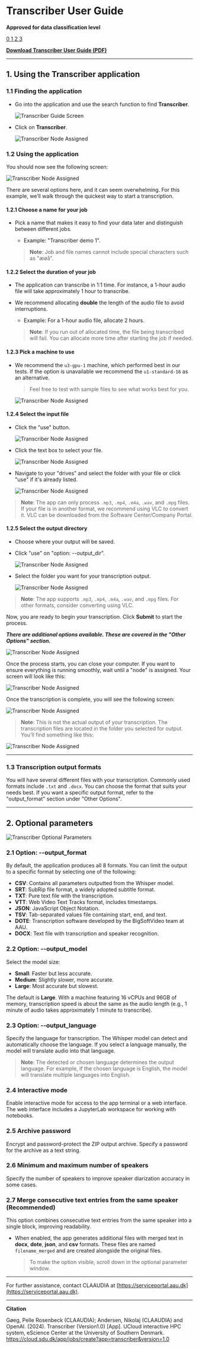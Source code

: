 # Transcriber User Guide

**Approved for data classification level**

<a href="https://www.security.aau.dk/data-classification" target="_blank" class="icon-container">
    <span class="icon level-0" title="Approved for public data">0</span>
    <span class="icon level-1" title="Approved for internal data">1</span>
    <span class="icon level-2" title="Approved for confidential data">2</span>
    <span class="icon level-3" title="Approved for strictly confidential data">3</span>
</a>

**[Download Transcriber User Guide (PDF)](/assets/transcriber-userguide-1-1.pdf)**

---

## 1. Using the Transcriber application

### 1.1 Finding the application

- Go into the application and use the search function to find **Transcriber**.
  
  ![Transcriber Guide Screen](/assets/img/UCloud/Transcriberguide16.jpg)
  
- Click on **Transcriber**.

  ![Transcriber Node Assigned](/assets/img/UCloud/Transcriberguide17.jpg)

### 1.2 Using the application

You should now see the following screen:

![Transcriber Node Assigned](/assets/img/UCloud/Transcriberguide18.jpg)

There are several options here, and it can seem overwhelming. For this example, we’ll walk through the quickest way to start a transcription.

#### 1.2.1 Choose a name for your job
- Pick a name that makes it easy to find your data later and distinguish between different jobs.
  - Example: "Transcriber demo 1".
  
  > **Note**: Job and file names cannot include special characters such as "æøå".

#### 1.2.2 Select the duration of your job
- The application can transcribe in 1:1 time. For instance, a 1-hour audio file will take approximately 1 hour to transcribe.
- We recommend allocating **double** the length of the audio file to avoid interruptions.
  - Example: For a 1-hour audio file, allocate 2 hours.
  
  > **Note**: If you run out of allocated time, the file being transcribed will fail. You can allocate more time after starting the job if needed.

#### 1.2.3 Pick a machine to use
- We recommend the `u3-gpu-1` machine, which performed best in our tests. If the option is unavailable we recommend the `u1-standard-16` as an alternative.
  
  > Feel free to test with sample files to see what works best for you.

  ![Transcriber Node Assigned](/assets/img/UCloud/Transcriberguide19.jpg)

#### 1.2.4 Select the input file
- Click the "use" button.

  ![Transcriber Node Assigned](/assets/img/UCloud/Transcriberguide20.jpg)

- Click the text box to select your file.

  ![Transcriber Node Assigned](/assets/img/UCloud/Transcriberguide21.jpg)

- Navigate to your "drives" and select the folder with your file or click "use" if it's already listed.
  
  ![Transcriber Node Assigned](/assets/img/UCloud/Transcriberguide22.jpg)

> **Note**: The app can only process `.mp3`, `.mp4`, `.m4a`, `.wav`, and `.mpg` files. If your file is in another format, we recommend using VLC to convert it. VLC can be downloaded from the Software Center/Company Portal.

#### 1.2.5 Select the output directory
- Choose where your output will be saved.
- Click "use" on "option: --output_dir".

  ![Transcriber Node Assigned](/assets/img/UCloud/Transcriberguide23.jpg)

- Select the folder you want for your transcription output.

  ![Transcriber Node Assigned](/assets/img/UCloud/Transcriberguide24.jpg)

> **Note**: The app supports `.mp3`, `.mp4`, `.m4a`, `.wav`, and `.mpg` files. For other formats, consider converting using VLC.

Now, you are ready to begin your transcription. Click **Submit** to start the process.

***There are additional options available. These are covered in the "Other Options" section.***

![Transcriber Node Assigned](/assets/img/UCloud/Transcriberguide25.jpg)

Once the process starts, you can close your computer. If you want to ensure everything is running smoothly, wait until a "node" is assigned. Your screen will look like this:

![Transcriber Node Assigned](/assets/img/UCloud/Transcriberguide26.jpg)

Once the transcription is complete, you will see the following screen:

![Transcriber Node Assigned](/assets/img/UCloud/Transcriberguide27.jpg)

> **Note**: This is not the actual output of your transcription. The transcription files are located in the folder you selected for output. You’ll find something like this:

![Transcriber Node Assigned](/assets/img/UCloud/Transcriberguide28.jpg)

---

### 1.3 Transcription output formats

You will have several different files with your transcription. Commonly used formats include `.txt` and `.docx`. You can choose the format that suits your needs best. If you want a specific output format, refer to the "output_format" section under "Other Options".

---

## 2. Optional parameters

![Transcriber Optional Parameters](/assets/img/UCloud/Transcriberguide32.jpg)

### 2.1 Option: --output_format

By default, the application produces all 8 formats. You can limit the output to a specific format by selecting one of the following:

- **CSV**: Contains all parameters outputted from the Whisper model.
- **SRT**: SubRip file format, a widely adopted subtitle format.
- **TXT**: Pure text file with the transcription.
- **VTT**: Web Video Text Tracks format, includes timestamps.
- **JSON**: JavaScript Object Notation.
- **TSV**: Tab-separated values file containing start, end, and text.
- **DOTE**: Transcription software developed by the BigSoftVideo team at AAU.
- **DOCX**: Text file with transcription and speaker recognition.

### 2.2 Option: --output_model

Select the model size:

- **Small**: Faster but less accurate.
- **Medium**: Slightly slower, more accurate.
- **Large**: Most accurate but slowest.

The default is **Large**. With a machine featuring 16 vCPUs and 96GB of memory, transcription speed is about the same as the audio length (e.g., 1 minute of audio takes approximately 1 minute to transcribe).

### 2.3 Option: --output_language

Specify the language for transcription. The Whisper model can detect and automatically choose the language. If you select a language manually, the model will translate audio into that language.

> **Note**: The detected or chosen language determines the output language. For example, if the chosen language is English, the model will translate multiple languages into English.

### 2.4 Interactive mode

Enable interactive mode for access to the app terminal or a web interface. The web interface includes a JupyterLab workspace for working with notebooks.

### 2.5 Archive password

Encrypt and password-protect the ZIP output archive. Specify a password for the archive as a text string.

### 2.6 Minimum and maximum number of speakers

Specify the number of speakers to improve speaker diarization accuracy in some cases.

### 2.7 Merge consecutive text entries from the same speaker (Recommended)

This option combines consecutive text entries from the same speaker into a single block, improving readability.

- When enabled, the app generates additional files with merged text in **docx**, **dote**, **json**, and **csv** formats. These files are named `filename_merged` and are created alongside the original files.
  
  >  To make the option visible, scroll down in the optional parameter window.

---

For further assistance, contact CLAAUDIA at [https://serviceportal.aau.dk](https://serviceportal.aau.dk).

---


**Citation**

Gøeg, Pelle Rosenbeck (CLAAUDIA); Andersen, Nikolaj (CLAAUDIA) and OpenAI. (2024). Transcriber (Version1.0) [App]. UCloud interactive HPC system, eScience Center at the University of Southern Denmark. https://cloud.sdu.dk/app/jobs/create?app=transcriber&version=1.0  